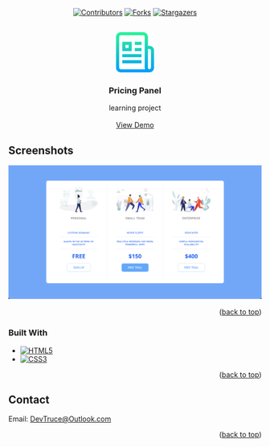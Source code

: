 <a id="readme-top"></a>

<div align="center">

[![Contributors][contributors-icon]][contributors-link]
[![Forks][forks-icon]][forks-link]
[![Stargazers][stars-icon]][stars-link]

</div>

<!-- PROJECT LOGO -->
<br />
<div align="center">
  <a href="https://github.com/DevTruce/pricing-panel">
    <img src="icons/logo.png" alt="Logo" width="80" height="80">
  </a>

<h3 align="center">Pricing Panel</h3>

  <p align="center">
    learning project
    <br />
    <br />
    <a href="https://devtruce.github.io/pricing-panel/" target="_blank">View Demo</a>
  </p>
</div>

<!-- ABOUT THE PROJECT -->

## Screenshots

[![Product Name Screen Shot][product-screenshot]](product-link)

<p align="right">(<a href="#readme-top">back to top</a>)</p>

### Built With

- [![HTML5][html5-icon]][html5-link]
- [![CSS3][css3-icon]][css3-link]

<p align="right">(<a href="#readme-top">back to top</a>)</p>

<!-- CONTACT -->

## Contact

Email: [DevTruce@Outlook.com]()

<p align="right">(<a href="#readme-top">back to top</a>)</p>

<!-- #### MARKDOWN LINKS & IMAGES #### -->

<!-- ## GitHub ##-->
<!-- links -->

[contributors-link]: https://github.com/DevTruce/pricing-panel/graphs/contributors
[forks-link]: https://github.com/DevTruce/pricing-panel/network/members
[stars-link]: https://github.com/DevTruce/pricing-panel/stargazers

<!-- icons -->

[contributors-icon]: https://img.shields.io/github/contributors/DevTruce/pricing-panel.svg?style=for-the-badge
[forks-icon]: https://img.shields.io/github/forks/DevTruce/pricing-panel.svg?style=for-the-badge
[stars-icon]: https://img.shields.io/github/stars/DevTruce/pricing-panel.svg?style=for-the-badge

<!-- ## Project ## -->

[product-screenshot]: icons/screenshot.png

[product-link]: [https://LINK-HERE](https://devtruce.github.io/pricing-panel/)

<!-- ## Tech & Tools ## -->
<!-- links -->

[html5-link]: https://html-icon/
[css3-link]: https://css3-icon/

<!-- icons -->

[html5-icon]: https://img.shields.io/badge/HTML5-orange?style=for-the-badge&logo=html5&logoColor=white
[css3-icon]: https://img.shields.io/badge/CSS3-blue?style=for-the-badge&logo=CSS3&logoColor=white
